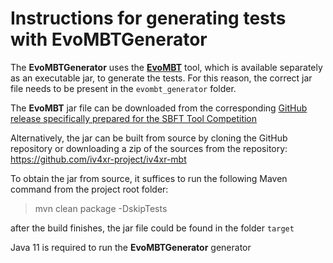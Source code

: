 # Instructions for generating tests with __EvoMBTGenerator__

The __EvoMBTGenerator__ uses the [__EvoMBT__](https://github.com/iv4xr-project/iv4xr-mbt) tool, which is available separately as an executable jar, to generate the tests. For this reason, the correct jar file needs to be present in the `evombt_generator` folder.

The __EvoMBT__ jar file can be downloaded from the corresponding [GitHub release specifically prepared for the SBFT Tool Competition](https://github.com/iv4xr-project/iv4xr-mbt/releases/download/1.2.2/EvoMBT-1.2.2-jar-with-dependencies.jar)

Alternatively, the jar can be built from source by cloning the GitHub repository or downloading a zip of the sources from the repository:
https://github.com/iv4xr-project/iv4xr-mbt

To obtain the jar from source, it suffices to run the following Maven command from the project root folder:

> mvn clean package -DskipTests

after the build finishes, the jar file could be found in the folder `target`

Java 11 is required to run the __EvoMBTGenerator__ generator
